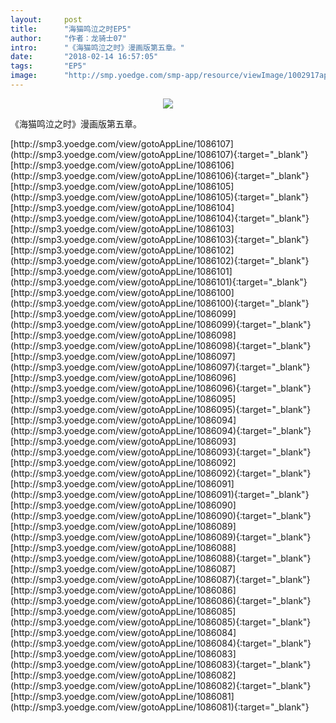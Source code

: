 ```yaml
---
layout:     post
title:      "海猫鸣泣之时EP5"
author:     "作者：龙骑士07"
intro:      "《海猫鸣泣之时》漫画版第五章。"
date:       "2018-02-14 16:57:05"
tags:       "EP5"
image:      "http://smp.yoedge.com/smp-app/resource/viewImage/1002917appline.png"
---
```

<div style="text-align: center">
<p><img src="http://smp.yoedge.com/smp-app/resource/viewImage/1002917appline.png"/></p>
</div>
<p class="post-meta">
<span>《海猫鸣泣之时》漫画版第五章。</span>
</p>
[http://smp3.yoedge.com/view/gotoAppLine/1086107](http://smp3.yoedge.com/view/gotoAppLine/1086107){:target="_blank"}
[http://smp3.yoedge.com/view/gotoAppLine/1086106](http://smp3.yoedge.com/view/gotoAppLine/1086106){:target="_blank"}
[http://smp3.yoedge.com/view/gotoAppLine/1086105](http://smp3.yoedge.com/view/gotoAppLine/1086105){:target="_blank"}
[http://smp3.yoedge.com/view/gotoAppLine/1086104](http://smp3.yoedge.com/view/gotoAppLine/1086104){:target="_blank"}
[http://smp3.yoedge.com/view/gotoAppLine/1086103](http://smp3.yoedge.com/view/gotoAppLine/1086103){:target="_blank"}
[http://smp3.yoedge.com/view/gotoAppLine/1086102](http://smp3.yoedge.com/view/gotoAppLine/1086102){:target="_blank"}
[http://smp3.yoedge.com/view/gotoAppLine/1086101](http://smp3.yoedge.com/view/gotoAppLine/1086101){:target="_blank"}
[http://smp3.yoedge.com/view/gotoAppLine/1086100](http://smp3.yoedge.com/view/gotoAppLine/1086100){:target="_blank"}
[http://smp3.yoedge.com/view/gotoAppLine/1086099](http://smp3.yoedge.com/view/gotoAppLine/1086099){:target="_blank"}
[http://smp3.yoedge.com/view/gotoAppLine/1086098](http://smp3.yoedge.com/view/gotoAppLine/1086098){:target="_blank"}
[http://smp3.yoedge.com/view/gotoAppLine/1086097](http://smp3.yoedge.com/view/gotoAppLine/1086097){:target="_blank"}
[http://smp3.yoedge.com/view/gotoAppLine/1086096](http://smp3.yoedge.com/view/gotoAppLine/1086096){:target="_blank"}
[http://smp3.yoedge.com/view/gotoAppLine/1086095](http://smp3.yoedge.com/view/gotoAppLine/1086095){:target="_blank"}
[http://smp3.yoedge.com/view/gotoAppLine/1086094](http://smp3.yoedge.com/view/gotoAppLine/1086094){:target="_blank"}
[http://smp3.yoedge.com/view/gotoAppLine/1086093](http://smp3.yoedge.com/view/gotoAppLine/1086093){:target="_blank"}
[http://smp3.yoedge.com/view/gotoAppLine/1086092](http://smp3.yoedge.com/view/gotoAppLine/1086092){:target="_blank"}
[http://smp3.yoedge.com/view/gotoAppLine/1086091](http://smp3.yoedge.com/view/gotoAppLine/1086091){:target="_blank"}
[http://smp3.yoedge.com/view/gotoAppLine/1086090](http://smp3.yoedge.com/view/gotoAppLine/1086090){:target="_blank"}
[http://smp3.yoedge.com/view/gotoAppLine/1086089](http://smp3.yoedge.com/view/gotoAppLine/1086089){:target="_blank"}
[http://smp3.yoedge.com/view/gotoAppLine/1086088](http://smp3.yoedge.com/view/gotoAppLine/1086088){:target="_blank"}
[http://smp3.yoedge.com/view/gotoAppLine/1086087](http://smp3.yoedge.com/view/gotoAppLine/1086087){:target="_blank"}
[http://smp3.yoedge.com/view/gotoAppLine/1086086](http://smp3.yoedge.com/view/gotoAppLine/1086086){:target="_blank"}
[http://smp3.yoedge.com/view/gotoAppLine/1086085](http://smp3.yoedge.com/view/gotoAppLine/1086085){:target="_blank"}
[http://smp3.yoedge.com/view/gotoAppLine/1086084](http://smp3.yoedge.com/view/gotoAppLine/1086084){:target="_blank"}
[http://smp3.yoedge.com/view/gotoAppLine/1086083](http://smp3.yoedge.com/view/gotoAppLine/1086083){:target="_blank"}
[http://smp3.yoedge.com/view/gotoAppLine/1086082](http://smp3.yoedge.com/view/gotoAppLine/1086082){:target="_blank"}
[http://smp3.yoedge.com/view/gotoAppLine/1086081](http://smp3.yoedge.com/view/gotoAppLine/1086081){:target="_blank"}


